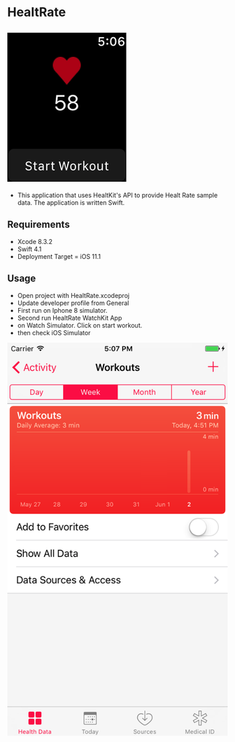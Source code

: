 
# HealtRate

![watchos.png](https://github.com/durul/HealtRate/blob/master/screens/watchos.png)
---- 
- This application that uses HealtKit's API to provide Healt Rate sample data. The application is written Swift.


## Requirements
- Xcode 8.3.2
- Swift 4.1
- Deployment Target = iOS 11.1

## Usage
- Open project with HealtRate.xcodeproj
- Update developer profile from General 
- First run on Iphone 8 simulator. 
- Second run HealtRate WatchKit App
- on Watch Simulator. Click on start workout. 
- then check iOS Simulator

![ios.png](https://github.com/durul/HealtRate/blob/master/screens/ios.png)
